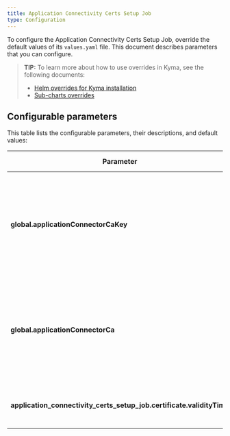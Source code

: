 ```yaml
---
title: Application Connectivity Certs Setup Job
type: Configuration
---
```


To configure the Application Connectivity Certs Setup Job, override the default values of its `values.yaml` file. This document describes parameters that you can configure.

>**TIP:** To learn more about how to use overrides in Kyma, see the following documents: 
>* [Helm overrides for Kyma installation](/root/kyma/#configuration-helm-overrides-for-kyma-installation)
>* [Sub-charts overrides](/root/kyma/#configuration-helm-overrides-for-kyma-installation-sub-chart-overrides)


## Configurable parameters

This table lists the configurable parameters, their descriptions, and default values:

| Parameter | Description | Default value |
|-----------|-------------|---------------|
| **global.applicationConnectorCaKey** | Specifies the base64-encoded private key for the Application Connector. If you don't provide it, a private key is generated automatically. | `` |
| **global.applicationConnectorCa** | Specifies the base64-encoded certificate for the Application Connector. If you don't provide it, the certificate is generated automatically. | `` |
| **application_connectivity_certs_setup_job.certificate.validityTime** | Specifies how long the generated certificate is valid. | `92d` | 

